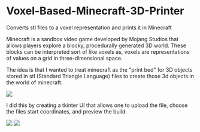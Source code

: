 # Voxel-Based-Minecraft-3D-Printer
Converts stl files to a voxel representation and prints it in Minecraft

Minecraft is a sandbox video game developed by Mojang Studios that allows players explore a blocky, procedurally generated 3D world. These blocks can be interpreted sort of like voxels as, voxels are representations of values on a grid in three-dimensional space.

The idea is that I wanted to treat minecraft as the "print bed" for 3D objects stored in stl (Standard Triangle Language) files to create those 3d objects in the world of minecraft.

![](https://www.gamersnexus.net/images/media/2012/features/voxels-vs-vertexes.png)

I did this by creating a tkinter UI that allows one to upload the file, choose the files start coordinates, and preview the build.

![](https://i.gyazo.com/6ad891a3ad707689da3a879267f5910d.png) ![](https://i.gyazo.com/c632da7e711cbe6f4267ea869641189c.png)
